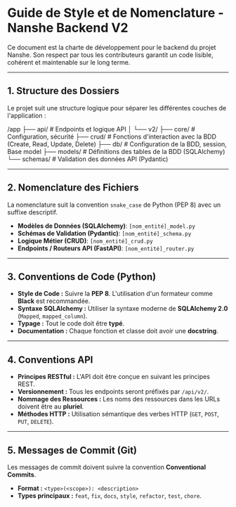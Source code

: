 # Guide de Style et de Nomenclature - Nanshe Backend V2

Ce document est la charte de développement pour le backend du projet Nanshe. Son respect par tous les contributeurs garantit un code lisible, cohérent et maintenable sur le long terme.

---

## 1. Structure des Dossiers

Le projet suit une structure logique pour séparer les différentes couches de l'application :

/app
├── api/          # Endpoints et logique API
│   └── v2/
├── core/         # Configuration, sécurité
├── crud/         # Fonctions d'interaction avec la BDD (Create, Read, Update, Delete)
├── db/           # Configuration de la BDD, session, Base model
├── models/       # Définitions des tables de la BDD (SQLAlchemy)
└── schemas/      # Validation des données API (Pydantic)


---

## 2. Nomenclature des Fichiers

La nomenclature suit la convention `snake_case` de Python (PEP 8) avec un suffixe descriptif.

* **Modèles de Données (SQLAlchemy)**: `[nom_entité]_model.py`
* **Schémas de Validation (Pydantic)**: `[nom_entité]_schema.py`
* **Logique Métier (CRUD)**: `[nom_entité]_crud.py`
* **Endpoints / Routeurs API (FastAPI)**: `[nom_entité]_router.py`

---

## 3. Conventions de Code (Python)

* **Style de Code :** Suivre la **PEP 8**. L'utilisation d'un formateur comme **Black** est recommandée.
* **Syntaxe SQLAlchemy :** Utiliser la syntaxe moderne de **SQLAlchemy 2.0** (`Mapped`, `mapped_column`).
* **Typage :** Tout le code doit être **typé**.
* **Documentation :** Chaque fonction et classe doit avoir une **docstring**.

---

## 4. Conventions API

* **Principes RESTful :** L'API doit être conçue en suivant les principes REST.
* **Versionnement :** Tous les endpoints seront préfixés par `/api/v2/`.
* **Nommage des Ressources :** Les noms des ressources dans les URLs doivent être au **pluriel**.
* **Méthodes HTTP :** Utilisation sémantique des verbes HTTP (`GET`, `POST`, `PUT`, `DELETE`).

---

## 5. Messages de Commit (Git)

Les messages de commit doivent suivre la convention **Conventional Commits**.

* **Format :** `<type>(<scope>): <description>`
* **Types principaux :** `feat`, `fix`, `docs`, `style`, `refactor`, `test`, `chore`.